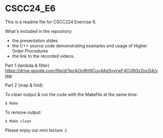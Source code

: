 # CSCC24_E6

This is a readme file for CSCC224 Exercise 6.

What's included in the repository:
- the presentation slides
- the C++ source code demonstrating examples and usage of Higher Order Procedures
- the link to the recorded videos.

Part 1 (lambda & filter)
https://drive.google.com/file/d/1pcjkOo9HXCuv4AeSvyrwF4CUN3z2ocD4/view

Part 2 (map & fold)



To clean output & run the code with the Makefile at the same time:

```Shell
$ Make
```

To remove output:
```
$ Make clean
```

Please enjoy our mini lecture :)
